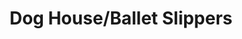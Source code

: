 ---
pid: fs387
title: Dog House/Ballet Slippers
location_transcription: Clark Park + Broad St.
coordinates: "[-75.21020500514, 39.948880850173]"
zipcode: '19143'
gen_neighborhood: West Philadelphia
neighborhood: University City
outside_phl: 
age: '6'
age_range: 6-13
instagram: 
image_file_name: fs_387.jpg
proposal_transcription: Doghouse with dog and dancing person.
topic: Animals
topic_summary: 0, 0
type: Infrastructure,Performance
keywords_other: Dance, ballet, dancing, clark park, dog, dogs, dog house
credit: Kennedy Pigford
image_labels: 
twitter: 
facebook: 
permalink: "/monuments/fs387/"
layout: item-page
---